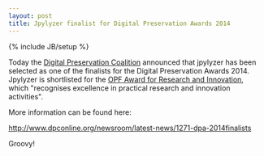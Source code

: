 ```yaml
---
layout: post
title: Jpylyzer finalist for Digital Preservation Awards 2014 
---
```

{% include JB/setup %}

Today the [Digital Preservation Coalition](http://www.dpconline.org/about) announced that jpylyzer has been selected as one of the finalists for the Digital Preservation Awards 2014. Jpylyzer is shortlisted for the [OPF Award for Research and Innovation](http://www.dpconline.org/newsroom/latest-news/1272-dpa-2014-award-researchandinnovation-finalists), which "recognises excellence in practical research and innovation activities". 

More information can be found here:

<http://www.dpconline.org/newsroom/latest-news/1271-dpa-2014finalists>

Groovy!
